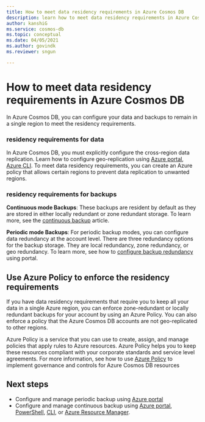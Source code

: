 ```yaml
---
title: How to meet data residency requirements in Azure Cosmos DB
description: learn how to meet data residency requirements in Azure Cosmos DB for your data and backups to remain in a single region.
author: kanshiG
ms.service: cosmos-db
ms.topic: conceptual
ms.date: 04/05/2021
ms.author: govindk
ms.reviewer: sngun

---
```


# How to meet data residency requirements in Azure Cosmos DB

In Azure Cosmos DB, you can configure your data and backups to remain in a single region to meet the residency requirements.

### residency requirements for data

In Azure Cosmos DB, you must explicitly configure the cross-region data replication. Learn how to configure geo-replication using [Azure portal](how-to-manage-database-account.md#addremove-regions-from-your-database-account), [Azure CLI](scripts/cli/common/regions.md). To meet data residency requirements, you can create an Azure policy that allows certain regions to prevent data replication to unwanted regions.

### residency requirements for backups

**Continuous mode Backups**: These backups are resident by default as they are stored in either locally redundant or zone redundant storage. To learn more, see the [continuous backup](continuous-backup-restore-portal.md) article.

**Periodic mode Backups**: For periodic backup modes, you can configure data redundancy at the account level. There are three redundancy options for the backup storage. They are local redundancy, zone redundancy, or geo redundancy. To learn more, see how to [configure backup redundancy](configure-periodic-backup-restore.md#configure-backup-interval-retention) using portal.

## Use Azure Policy to enforce the residency requirements

If you have data residency requirements that require you to keep all your data in a single Azure region, you can enforce zone-redundant or locally redundant backups for your account by using an Azure Policy.  You can also enforce a policy that the Azure Cosmos DB accounts are not geo-replicated to other regions.

Azure Policy is a service that you can use to create, assign, and manage policies that apply rules to Azure resources. Azure Policy helps you to keep these resources compliant with your corporate standards and service level agreements. For more information, see how to use [Azure Policy](policy.md) to implement governance and controls for Azure Cosmos DB resources

## Next steps

* Configure and manage periodic backup using [Azure portal](configure-periodic-backup-restore.md)
* Configure and manage continuous backup using [Azure portal](continuous-backup-restore-portal.md), [PowerShell](continuous-backup-restore-powershell.md), [CLI](continuous-backup-restore-command-line.md), or [Azure Resource Manager](continuous-backup-restore-template.md).